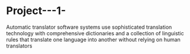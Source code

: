 # Project---1-
Automatic translator software systems use sophisticated translation technology with comprehensive dictionaries and a collection of linguistic rules that translate one language into another without relying on human translators

